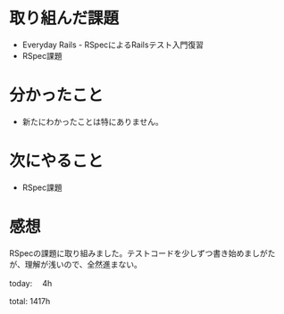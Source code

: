 #  取り組んだ課題
- Everyday Rails - RSpecによるRailsテスト入門復習
- RSpec課題

# 分かったこと
- 新たにわかったことは特にありません。
  
# 次にやること
- RSpec課題


# 感想
RSpecの課題に取り組みました。テストコードを少しずつ書き始めましがたが、理解が浅いので、全然進まない。

today: 　4h

total: 1417h
